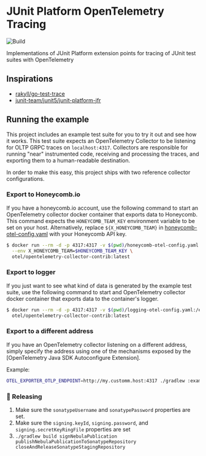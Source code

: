 # JUnit Platform OpenTelemetry Tracing
![Build](https://github.com/ryandens/junit-platform-otel/workflows/Build/badge.svg?branch=main)

Implementations of JUnit Platform extension points for tracing of JUnit test suites with OpenTelemetry


## Inspirations
- [rakyll/go-test-trace](https://github.com/rakyll/go-test-trace)
- [junit-team/junit5/junit-platform-jfr](https://github.com/junit-team/junit5/tree/main/junit-platform-jfr)


## Running the example

This project includes an example test suite for you to try it out and see how it 
works. This test suite expects an OpenTelemetry Collector to be listening for OLTP
GRPC traces on `localhost:4317`. Collectors are responsible for running "near" instrumented
code, receiving and processing the traces, and exporting them to a human-readable destination.

In order to make this easy, this project ships with two reference collector configurations.

### Export to Honeycomb.io
If you have a honeycomb.io account, use the following command to start an OpenTelemetry collector 
docker container that exports data to Honeycomb. This command expects the `HONEYCOMB_TEAM_KEY`
environment variable to be set on your host. Alternatively, replace `${X_HONEYCOMB_TEAM}` in 
[honeycomb-otel-config.yaml](./honeycomb-otel-config.yaml) with your Honeycomb API key.

```bash
$ docker run --rm -d -p 4317:4317 -v $(pwd)/honeycomb-otel-config.yaml:/etc/otel/config.yaml \
  --env X_HONEYCOMB_TEAM=$HONEYCOMB_TEAM_KEY \
  otel/opentelemetry-collector-contrib:latest
```

### Export to logger

If you just want to see what kind of data is generated by the example test suite, use the following
command to start and OpenTelemetry collector docker container that exports data to the container's 
logger.

```bash
$ docker run --rm -d -p 4317:4317 -v $(pwd)/logging-otel-config.yaml:/etc/otel/config.yaml \
  otel/opentelemetry-collector-contrib:latest
```

### Export to a different address
If you have an OpenTelemetry collector listening on a different address, simply specify the 
address using one of the mechanisms exposed by the [OpenTelemetry Java SDK Autoconfigure Extension].

Example:
```bash
OTEL_EXPORTER_OTLP_ENDPOINT=http://my.customm.host:4317 ./gradlew :example:test
```

### 🚀 Releasing

1. Make sure the `sonatypeUsername` and `sonatypePassword` properties are set.
1. Make sure the `signing.keyId`, `signing.password`, and `signing.secretKeyRingFile` properties are set
1. `./gradlew build signNebulaPublication publishNebulaPublicationToSonatypeRepository closeAndReleaseSonatypeStagingRepository`
